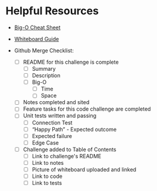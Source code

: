 # Helpful Resources
- [Big-O Cheat Sheet](https://www.bigocheatsheet.com/)

- [Whiteboard Guide](https://codefellows.github.io/common_curriculum/data_structures_and_algorithms/Whiteboard_Workflow.html)

- Github Merge Checklist:
    - [ ] README for this challenge is complete
        - [ ] Summary
        - [ ] Description
        - [ ] Big-O
            - [ ] Time
            - [ ] Space
    - [ ] Notes completed and sited
    - [ ] Feature tasks for this code challenge are completed
    - [ ] Unit tests written and passing
        - [ ] Connection Test
        - [ ] “Happy Path” - Expected outcome
        - [ ] Expected failure
        - [ ] Edge Case 
    - [ ] Challenge added to Table of Contents
        - [ ] Link to challenge's README
        - [ ] Link to notes
        - [ ] Picture of whiteboard uploaded and linked
        - [ ] Link to code
        - [ ] Link to tests
